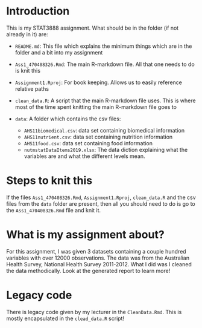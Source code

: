 # Introduction

This is my STAT3888 assignment. What should be in the folder (if not already in it) are: 

- `README.md`: This file which explains the minimum things which are in the folder and a bit into my assignment
- `Ass1_470408326.Rmd`: The main R-markdown file. All that one needs to do is knit this
- `Assignment1.Rproj`: For book keeping. Allows us to easily reference relative paths
- `clean_data.R`: A script that the main R-markdown file uses. This is where most of the time spent knitting the main R-markdown file goes to
- `data`: A folder which contains the csv files: 

	- `AHS11biomedical.csv`: data set containing biomedical information
	- `AHS11nutrient.csv`: data set containing nutrition information
	- `AHS11food.csv`: data set containing food information
	- `nutmstatDataItems2019.xlsx`: The data diction explaining what the variables are and what the different levels mean. 

# Steps to knit this
If the files `Ass1_470408326.Rmd`, `Assignment1.Rproj`, `clean_data.R` and the csv files from the `data` folder are present, then all  you should need to do is go to the `Ass1_470408326.Rmd` file and knit it. 

# What is my assignment about? 
For this assignment, I was given 3 datasets containing a couple hundred variables with over 12000 observations. The data was from the Australian Health Survey, National Health Survey 2011-2012. What I did was I cleaned the data methodically. Look at the generated report to learn more!

# Legacy code
There is legacy code given by my lecturer in the `CleanData.Rmd`. This is mostly encapsulated in the `clead_data.R` script!
